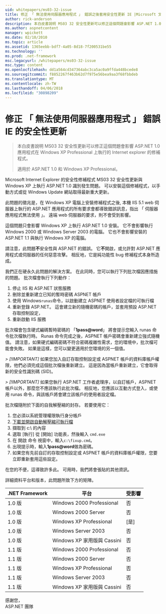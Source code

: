 ```yaml
---
uid: whitepapers/ms03-32-issue
title: 修正 「 無法使用伺服器應用程式 」 錯誤之後套用安全性更新 IE |Microsoft 文件
author: rick-anderson
description: 本白皮書說明 MS03 32 安全性更新可以修正這個問題會影響 ASP.NET 1.0 Wi-fi 上執行的應用程式的 Internet explorer 的修補程式...
ms.author: aspnetcontent
manager: wpickett
ms.date: 02/10/2010
ms.topic: article
ms.assetid: 1365eebb-bdf7-4a05-8d18-7f200531be55
ms.technology: ''
ms.prod: .net-framework
msc.legacyurl: /whitepapers/ms03-32-issue
msc.type: content
ms.openlocfilehash: dd1a564cd347364abc3ca5ac0a9ffda448bcede8
ms.sourcegitcommit: f8852267f463b62d7f975e56bea9aa3f68fbbdeb
ms.translationtype: MT
ms.contentlocale: zh-TW
ms.lasthandoff: 04/06/2018
ms.locfileid: "30898209"
---
```

<a name="fix-for-server-application-unavailable-error-after-applying-security-update-for-ie"></a>修正 「 無法使用伺服器應用程式 」 錯誤 IE 的安全性更新
====================
> 本白皮書說明 MS03 32 安全性更新可以修正這個問題會影響 ASP.NET 1.0 應用程式在 Windows XP Professional 上執行的 Internet explorer 的修補程式。
> 
> 適用於 ASP.NET 1.0 和 Windows XP Professional。


Microsoft Internet Explorer 的安全性修補程式 MS03 32 安全性更新與 Windows XP 上執行 ASP.NET 1.0 識別發生問題。 可以安裝這個修補程式，以手動方式或從 Windows Update 網站取得最新重大更新。

此問題的徵兆是，在 Windows XP 電腦上安裝修補程式之後, 本機 IIS 5.1 web 伺服器上執行的 ASP.NET 應用程式的所有要求會都導致錯誤訊息，指出 「 伺服器應用程式無法使用 」。 遠端 web 伺服器的要求，則不會受到影響。

這個問題只會影響 Windows XP 上執行 ASP.NET 1.0 安裝。 它不會影響執行 Windows 2000 或 Windows Server 2003 的電腦。 它也不會影響安裝的 ASP.NET 1.1 與執行 Windows XP 的電腦。

請注意，此問題**不**安全性與 ASP.NET 的錯誤。 它**不**開啟，或允許對 ASP.NET 應用程式或伺服器的任何惡意攻擊。 相反地，它是純功能性 bug 修補程式本身所造成。

我們正在硬永久此問題的解決方案。 在此同時，您可以執行下列批次檔因應措施的問題。 批次檔會執行下列動作：

1. 停止 IIS 和 ASP.NET 狀態服務
2. 刪除並重新建立已知的暫時密碼 ASPNET 帳戶
3. 使用 Windows`runas`命令，以啟動建立 ASPNET 使用者設定檔的可執行檔
4. 重新登錄 ASP.NET。 這會建立新的隨機密碼的帳戶，並套用預設 ASP.NET 存取控制設定，
5. 重新啟動 IIS 服務

批次檔會包含硬式編碼暫時密碼的 「<strong>1pass@word</strong>」 將會提示您輸入 runas 命令批次檔執行時。 Runas 命令完成之後，ASPNET 帳戶密碼會重新建立強式隨機值。 請注意，如果硬式編碼密碼不符合密碼複雜性需求，您的環境中，批次檔可能會失敗。 如果是這樣，您可以變更適用於您環境的另一個值。

*> [!IMPORTANT]* 如果您加入自訂存取控制設定或 ASPNET 帳戶的資料庫帳戶權限，他們必須完成這個批次檔後重新建立。 這是因為當帳戶重新建立，它會取得新的安全性識別碼 (SID)。

*> [!IMPORTANT]* 如果您執行 ASP.NET 工作者處理序，以自訂帳戶，ASPNET 帳戶以外，那麼您不應該執行此批次檔。 相反地，您應該以互動方式登入，或使用 runas 命令，與該帳戶將會建立該帳戶的使用者設定檔。

批次檔隨附於下面的自我解壓縮的封存。 若要使用它：

1. 您必須以系統管理權限執行身分帳戶
2. [下載並開啟自動解壓縮可執行檔](ms03-32-issue/_static/fixup1.exe)
3. 擷取到 c:\ 的內容
4. 選取 [執行] 從 [開始] 功能表，然後輸入 `cmd.exe`
5. 在 開啟 命令 視窗中，輸入`c:\fixup.cmd`。
6. 出現提示時，輸入<strong>1pass@word</strong>做為密碼。
7. 如果您有先前自訂的存取控制設定或 ASPNET 帳戶的資料庫帳戶權限，您要立即重新套用這些設定。

在您的不便，這導致許多此。 可用時，我們將會張貼的其他資訊。

詳細資料平台和版本，此問題所致下方的矩陣。

| .NET Framework | 平台 | 受影響 |
| --- | --- | --- |
| 1.0 版 | Windows 2000 Professional | 否 |
| 1.0 版 | Windows 2000 Server | 否 |
| 1.0 版 | Windows XP Professional | [是] |
| 1.0 版 | Windows Server 2003 | 否 |
| 1.0 版 | Windows XP 家用版與 Cassini | 否 |
| 1.1 版 | Windows 2000 Professional | 否 |
| 1.1 版 | Windows 2000 Server | 否 |
| 1.1 版 | Windows XP Professional | 否 |
| 1.1 版 | Windows Server 2003 | 否 |
| 1.1 版 | Windows XP 家用版與 Cassini | 否 |

感謝您，   
 ASP.NET 團隊

